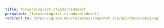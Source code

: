 ```yaml
---
title: forwardinglist.standardindexof
permalink: /forwardinglist.standardindexof/
redirect_to: https://guava.dev/releases/snapshot-jre/api/docs/com/google/common/collect/ForwardingList.html#standardIndexOf-java.lang.Object-
---
```

